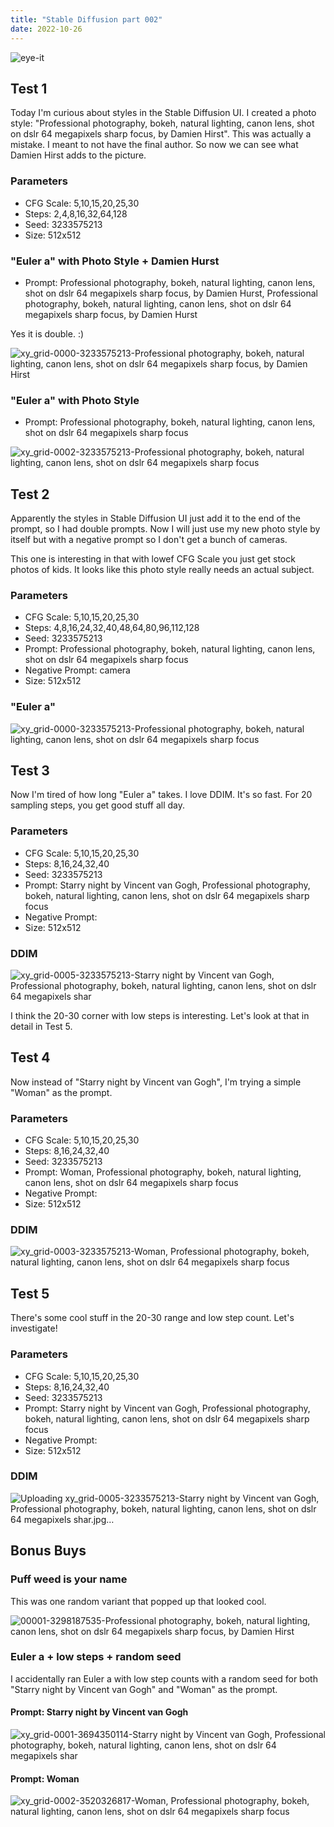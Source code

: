 ```yaml
---
title: "Stable Diffusion part 002"
date: 2022-10-26
---
```


![eye-it](https://user-images.githubusercontent.com/116606542/198154109-e9d769cc-1736-444c-ac3c-1beaef5b4f65.jpg)

## Test 1

Today I'm curious about styles in the Stable Diffusion UI. 
I created a photo style: "Professional photography, bokeh, natural lighting, canon lens, shot on dslr 64 megapixels sharp focus, by Damien Hirst". 
This was actually a mistake. I meant to not have the final author. So now we can see what Damien Hirst adds to the picture.

### Parameters

- CFG Scale: 5,10,15,20,25,30
- Steps: 2,4,8,16,32,64,128
- Seed: 3233575213
- Size: 512x512

### "Euler a" with Photo Style + Damien Hurst

- Prompt: Professional photography, bokeh, natural lighting, canon lens, shot on dslr 64 megapixels sharp focus, by Damien Hurst, Professional photography, bokeh, natural lighting, canon lens, shot on dslr 64 megapixels sharp focus, by Damien Hurst

Yes it is double. :) 

![xy_grid-0000-3233575213-Professional photography, bokeh, natural lighting, canon lens, shot on dslr 64 megapixels sharp focus, by Damien Hirst](https://user-images.githubusercontent.com/116606542/198148000-38bf6d05-34aa-42cf-9dd8-d898a98a9f61.jpg)

### "Euler a" with Photo Style

- Prompt: Professional photography, bokeh, natural lighting, canon lens, shot on dslr 64 megapixels sharp focus

![xy_grid-0002-3233575213-Professional photography, bokeh, natural lighting, canon lens, shot on dslr 64 megapixels sharp focus](https://user-images.githubusercontent.com/116606542/198150534-f315b3f2-c23a-408e-b2d2-34c4a7dc05f2.jpg)

## Test 2

Apparently the styles in Stable Diffusion UI just add it to the end of the prompt, so I had double prompts. Now I will just use my new photo style by itself but with a negative prompt so I don't get a bunch of cameras.

This one is interesting in that with lowef CFG Scale you just get stock photos of kids. It looks like this photo style really needs an actual subject.

### Parameters

- CFG Scale: 5,10,15,20,25,30
- Steps: 4,8,16,24,32,40,48,64,80,96,112,128
- Seed: 3233575213
- Prompt: Professional photography, bokeh, natural lighting, canon lens, shot on dslr 64 megapixels sharp focus
- Negative Prompt: camera
- Size: 512x512

### "Euler a"

![xy_grid-0000-3233575213-Professional photography, bokeh, natural lighting, canon lens, shot on dslr 64 megapixels sharp focus](https://user-images.githubusercontent.com/116606542/198154217-ca09e827-8053-45c0-9b95-9144aa4eb869.jpg)


## Test 3

Now I'm tired of how long "Euler a" takes. I love DDIM. It's so fast. For 20 sampling steps, you get good stuff all day.  

### Parameters

- CFG Scale: 5,10,15,20,25,30
- Steps: 8,16,24,32,40
- Seed: 3233575213
- Prompt: Starry night by Vincent van Gogh, Professional photography, bokeh, natural lighting, canon lens, shot on dslr 64 megapixels sharp focus
- Negative Prompt: 
- Size: 512x512

### DDIM

![xy_grid-0005-3233575213-Starry night by Vincent van Gogh, Professional photography, bokeh, natural lighting, canon lens, shot on dslr 64 megapixels shar](https://user-images.githubusercontent.com/116606542/198164279-62edc6dd-6b04-4625-b930-1c1045ba53e1.jpg)

I think the 20-30 corner with low steps is interesting. Let's look at that in detail in Test 5.

## Test 4

Now instead of "Starry night by Vincent van Gogh", I'm trying a simple "Woman" as the prompt.

### Parameters

- CFG Scale: 5,10,15,20,25,30
- Steps: 8,16,24,32,40
- Seed: 3233575213
- Prompt: Woman, Professional photography, bokeh, natural lighting, canon lens, shot on dslr 64 megapixels sharp focus
- Negative Prompt: 
- Size: 512x512

### DDIM

![xy_grid-0003-3233575213-Woman, Professional photography, bokeh, natural lighting, canon lens, shot on dslr 64 megapixels sharp focus](https://user-images.githubusercontent.com/116606542/198156475-2f99914c-9118-4a82-af9d-f78132f11980.jpg)

## Test 5

There's some cool stuff in the 20-30 range and low step count. Let's investigate!

### Parameters

- CFG Scale: 5,10,15,20,25,30
- Steps: 8,16,24,32,40
- Seed: 3233575213
- Prompt: Starry night by Vincent van Gogh, Professional photography, bokeh, natural lighting, canon lens, shot on dslr 64 megapixels sharp focus
- Negative Prompt: 
- Size: 512x512

### DDIM

![Uploading xy_grid-0005-3233575213-Starry night by Vincent van Gogh, Professional photography, bokeh, natural lighting, canon lens, shot on dslr 64 megapixels shar.jpg…]()


## Bonus Buys

### Puff weed is your name

This was one random variant that popped up that looked cool.

![00001-3298187535-Professional photography, bokeh, natural lighting, canon lens, shot on dslr 64 megapixels sharp focus, by Damien Hirst](https://user-images.githubusercontent.com/116606542/198152693-a152f8eb-86a0-426c-8423-52d4019325b0.png)

### Euler a + low steps + random seed

I accidentally ran Euler a with low step counts with a random seed for both "Starry night by Vincent van Gogh" and  "Woman" as the prompt.

#### Prompt: Starry night by Vincent van Gogh

![xy_grid-0001-3694350114-Starry night by Vincent van Gogh, Professional photography, bokeh, natural lighting, canon lens, shot on dslr 64 megapixels shar](https://user-images.githubusercontent.com/116606542/198155203-47af9001-7bd8-4eed-adb2-9b9663b10e88.jpg)

#### Prompt: Woman

![xy_grid-0002-3520326817-Woman, Professional photography, bokeh, natural lighting, canon lens, shot on dslr 64 megapixels sharp focus](https://user-images.githubusercontent.com/116606542/198155762-d9fd66a2-a774-4ab7-a1ae-45c6b70b465b.jpg)
